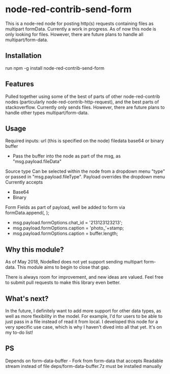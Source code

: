 # node-red-contrib-send-form
This is a node-red node for posting http(s) requests containing files as multipart formData. Currently a work in progress.
As of now this node is only looking for files. However, there are future plans to handle all multipart/form-data.

## Installation
run npm -g install node-red-contrib-send-form

## Features
Pulled together using some of the best of parts of other node-red-contrib nodes (particularly node-red-contrib-http-request), and the best parts of stackoverflow.
Currently only sends files. However, there are future plans to handle other types multipart/form-data.

## Usage
Required inputs: 
url (this is specified on the node) 
filedata base64 or binary buffer
  - Pass the buffer into the node as part of the msg, as "msg.payload.fileData"

Source type
Can be selected within the node from a dropdown menu "type" or passed in "msg.payload.fileType". Payload overrides the dropdown menu
Currently accepts  
  - Base64
  - Binary

Form Fields as part of payload, well be added to form via formData.append(<name>, <value>);
- msg.payload.formOptions.chat_id = '213123123213';
- msg.payload.formOptions.caption = 'photo_'+stamp;
- msg.payload.formOptions.caption = buffer.length;


## Why this module?
As of May 2018, NodeRed does not yet support sending multipart form-data.  This module aims to begin to close that gap.

There is always room for improvement, and new ideas are valued.  Feel free to submit pull requests to make this library even better.

## What's next?
In the future, I definitely want to add more support for other data types, as well as more flexibility in the model.  For example, I'd for users to be able to just pass in a file instead of read it from local.  I developed this node for a very specific use case, which is why I haven't dived into all that yet.  It's on my to-do list!

## PS
Depends on form-data-buffer - Fork from form-data that accepts Readable stream instead of file 
deps/form-data-buffer.7z must be installed manually
